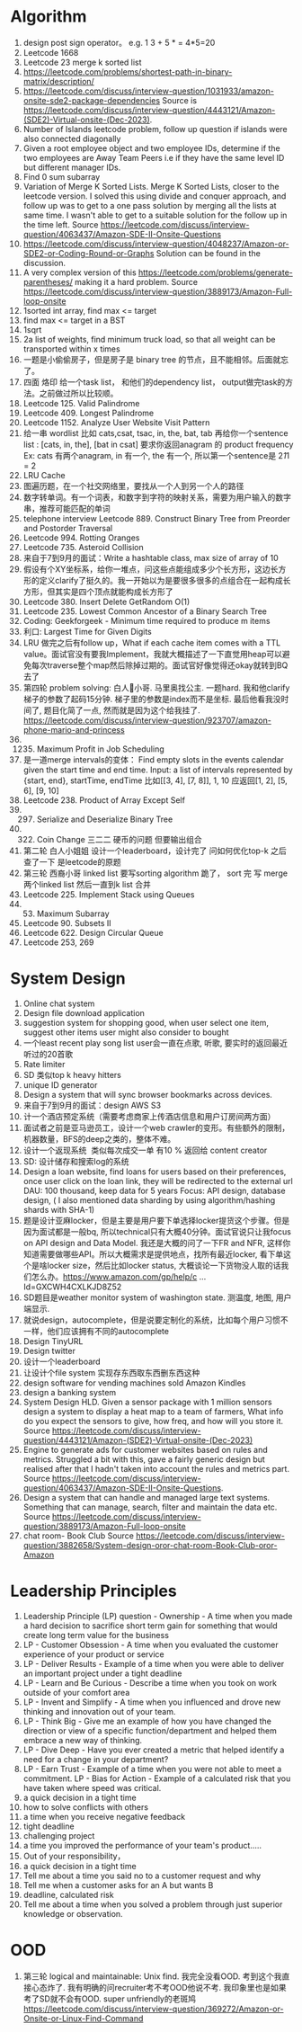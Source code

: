 # Algorithm
1. design post sign operator。 e.g. 1 3 + 5 * = 4*5=20
2. Leetcode 1668
3. Leetcode 23 merge k sorted list
1. https://leetcode.com/problems/shortest-path-in-binary-matrix/description/
2. https://leetcode.com/discuss/interview-question/1031933/amazon-onsite-sde2-package-dependencies 
 Source is https://leetcode.com/discuss/interview-question/4443121/Amazon-(SDE2)-Virtual-onsite-(Dec-2023).
3. Number of Islands leetcode problem, follow up question if islands were also connected diagonally
4. Given a root employee object and two employee IDs, determine if the two employees are Away Team Peers i.e if they have the same level ID but different manager IDs.
5. Find 0 sum subarray
6. Variation of Merge K Sorted Lists. Merge K Sorted Lists, closer to the leetcode version. I solved this using divide and conquer approach, and follow up was to get to a one pass solution by merging all the lists at same time. I wasn't able to get to a suitable solution for the follow up in the time left.
  Source https://leetcode.com/discuss/interview-question/4063437/Amazon-SDE-II-Onsite-Questions
7. https://leetcode.com/discuss/interview-question/4048237/Amazon-or-SDE2-or-Coding-Round-or-Graphs
  Solution can be found in the discussion.
8. A very complex version of this https://leetcode.com/problems/generate-parentheses/ making it a hard problem.
   Source https://leetcode.com/discuss/interview-question/3889173/Amazon-Full-loop-onsite
1. 1sorted int array, find max <= target
1. find max <= target in a BST
1. 1sqrt
1. 2a list of weights, find minimum truck load, so that all weight can be transported within x times
2. 一题是小偷偷房子，但是房子是 binary tree 的节点，且不能相邻。后面就忘了。  
1. 四面 烙印 给一个task list， 和他们的dependency list， output做完task的方法。之前做过所以比较顺。
2. Leetcode 125. Valid Palindrome
3. Leetcode 409. Longest Palindrome
4. Leetcode 1152. Analyze User Website Visit Pattern
5. 给一串 wordlist 比如 cats,csat, tsac, in, the, bat, tab
再给你一个sentence list : [cats, in, the], [bat in csat]
要求你返回anagram 的 product frequency
Ex: cats 有两个anagram, in 有一个, the 有一个, 所以第一个se‍‌‌‌‍‌‌‍‌‍‍‍‍‍‌‌‌‌‌‍‌ntence是 2*1*1 = 2
6. LRU Cache
7. 图遍历题，在一个社交网络里，要找从一个人到另一个人的路径
8. 数字转单词。有一个词表，和数字到字符的映射关系，需要为用户输入的数字串，推荐可能匹配的单词
9. telephone interview Leetcode 889. Construct Binary Tree from Preorder and Postorder Traversal
10. Leetcode 994. Rotting Oranges
11. Leetcode 735. Asteroid Collision
12. 来自于7到9月的面试：Write a hashtable class, max size of array of 10
13. 假设有个XY坐标系，给你一堆点，问这些点能组成多少个长方形，这边长方形的定义clarify了挺久的。我一开始以为是要很多很多的点组合在一起构成长方形，但其实是四个顶点就能构成长方形了
14. Leetcode 380. Insert Delete GetRandom O(1)
15. Leetcode 235. Lowest Common Ancestor of a Binary Search Tree
16. Coding: Geekforgeek - Minimum time required to produce m items
17. 利口: Largest Time for Given Digits
18. LRU 做完之后有follow up，What if each cache item comes with a TTL value。面试官没有要我Implement，我就大概描述了一下直觉用heap可以避免每次traverse整个map然后除掉过期的。面试官好像觉得还okay就转到BQ去了
19. 第四轮 problem solving: 白人🌈小哥. 马里奥找公主. 一题hard. 我和他clarify 梯子的参数了起码15分钟. 梯子里的参数是index而不是坐标.
最后他看我没时间了, 题目化简了一点, 然而就是因为这个给我挂了. https://leetcode.com/discuss/interview-question/923707/amazon-phone-mario-and-princess
20. 1235. Maximum Profit in Job Scheduling
21. 是一道merge intervals的变体：
Find empty slots in the events calendar given the start time and end time.
Input: a list of intervals represented by‍‌‌‌‍‌‌‍‌‍‍‍‍‍‌‌‌‌‌‍‌ {start, end}, startTime, endTime
比如[[3, 4], [7, 8]], 1, 10
应返回[1, 2], [5, 6], [9, 10]
22. Leetcode 238. Product of Array Except Self
23. 297. Serialize and Deserialize Binary Tree
24. 322. Coin Change 三二二 硬币的问题 但要输出组合
25. 第二轮 白人小姐姐 设计一个leaderboard，设计完了 问如何优化top-k 之后查了一下 是leetcode的原题
26. 第三轮 西裔小哥 linked list 要写sorting algorithm 跪了， sort 完 写 merge 两个linked list 然后一直到k list 合并
27. Leetcode 225. Implement Stack using Queues
28. 53. Maximum Subarray
29. Leetcode 90. Subsets II
30. Leetcode 622. Design Circular Queue
31. Leetcode 253, 269

# System Design
1. Online chat system
2. Design file download application
1. suggestion system for shopping good, when user select one item, suggest other items user might also consider to bought
2. 一个least recent play song list user会一直在点歌, 听歌, 要实时的返回最近听过的20首歌
3. Rate limiter
4. SD‍‌‌‌‍‌‌‍‌‍‍‍‍‍‌‌‌‌‌‍‌ 类似top k heavy hitters
5. unique ID generator
6. Des‍‌‌‌‍‌‌‍‌‍‍‍‍‍‌‌‌‌‌‍‌ign a system that will sync browser bookmarks across devices.
7. 来自于7到9月的面试：design AWS S3
8. 计一个酒店预定系统（需要考虑商家上传酒店信息和用户订房间两方面）
9. 面试者之前是亚马逊员工，设计一个web crawl‍‌‌‌‍‌‌‍‌‍‍‍‍‍‌‌‌‌‌‍‌er的变形。有些额外的限制，机器数量，BFS的deep之类的，整体不难。
10. 设计一个返现系统  类似每次成交一单 有10 % 返回给 content creator
11. SD: 设计储存和搜索log的系统
12. Design a loan website, find loans for users based on their preferences, once user click on the loan link, they will be redirected to the external url
DAU: 100 thousand, keep data for 5 years
Focus: API design, database design, ( I also mentioned data sharding by using algorithm/hashing shards with SHA-1)
13. 题是设计亚麻locker，但是主要是用户要下单选择locker提货这个步骤。但是因为面试都是一般bq, 所以technical只有大概40分钟。面试官说只让我focus on API design and Data Model. 我还是大概的问了一下FR and NFR, 这样你知道需要做哪些API。所以大概需求是提供地点，找所有最近locker, 看下单这个是啥locker size，然后比如locker status, 大概谈论一下货物没人取的话我们怎么办。https://www.amazon.com/gp/help/c ... Id=GXCWH4CXLKJD8Z52
14. SD题目是weather monitor system of washington state. 测温度, 地图, 用户端显示.
15. 就说design，autocomplete，但是说要定制化的系统，比如每个用户习惯不一样，他们应该拥有不同的autocomplete
16. Design TinyURL
17. Design twitter
18.  设计一个leaderboard
19.  让设计个file system 实现存东西取东西删东西这种
20. design software for vending machines sold Amazon Kindles
21. design a banking ‍‌‌‌‍‌‌‍‌‍‍‍‍‍‌‌‌‌‌‍‌system
1. System Design HLD. Given a sensor package with 1 million sensors design a system to display a heat map to a team of farmers, What info do you expect the sensors to give, how freq, and how will you store it.
   Source https://leetcode.com/discuss/interview-question/4443121/Amazon-(SDE2)-Virtual-onsite-(Dec-2023)
1.  Engine to generate ads for customer websites based on rules and metrics. Struggled a bit with this, gave a fairly generic design but realised after that I hadn't taken into account the rules and metrics part.
   Source https://leetcode.com/discuss/interview-question/4063437/Amazon-SDE-II-Onsite-Questions.
1. Design a system that can handle and managed large text systems. Something that can manage, search, filter and maintain the data etc.
 Source https://leetcode.com/discuss/interview-question/3889173/Amazon-Full-loop-onsite
1. chat room- Book Club
   Source https://leetcode.com/discuss/interview-question/3882658/System-design-oror-chat-room-Book-Club-oror-Amazon

# Leadership Principles
1. Leadership Principle (LP) question - Ownership - A time when you made a hard decision to sacrifice short term gain for something that would create long term value for the business
3. LP - Customer Obsession - A time when you evaluated the customer experience of your product or service
4. LP - Deliver Results - Example of a time when you were able to deliver an important project under a tight deadline
5. LP - Learn and Be Curious - Describe a time when you took on work outside of your comfort area
6. LP - Invent and Simplify - A time when you influenced and drove new thinking and innovation out of your team.
7. LP - Think Big - Give me an example of how you have changed the direction or view of a specific function/department and helped them embrace a new way of thinking.
8. LP - Dive Deep - Have you ever created a metric that helped identify a need for a change in your department?
9. LP - Earn Trust - Example of a time when you were not able to meet a commitment.
LP - Bias for Action - Example of a calculated risk that you have taken where speed was critical.
1. a quick decision in a tight time
2. how to solve conflicts with others
3. a time when you receive negative feedback
4. tight deadline
5. challenging project
1. a time you improved the performance of your team's product.....
2.  Out of your responsibility，
3.  a quick decision in a tight time
4.  Tell me about a time you said no to a customer request and why
1. Tell me when a customer asks f‍‌‌‌‍‌‌‍‌‍‍‍‍‍‌‌‌‌‌‍‌or an A but wants B
2. deadline, calculated risk
3. Tell me about a time when you solved a problem through just superior knowledge or observation.

# OOD
1. 第三轮 logical and maintainable: Unix find. 我完全没看OOD. 考到这个我直接心态炸了. 我有明确的问recruiter考不考OOD他说不考. 我印象里也是如果考了SD就不会有OOD.
super unfriendly的老斑鸠
https://leetcode.com/discuss/interview-question/369272/Amazon-or-Onsite-or-Linux-Find-Command
